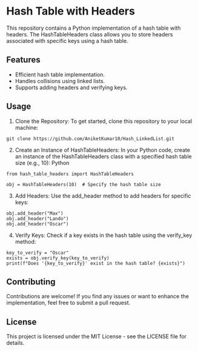 # Hash Table with Headers
This repository contains a Python implementation of a hash table with headers. The HashTableHeaders class allows you to store headers associated with specific keys using a hash table.

## Features
- Efficient hash table implementation.
- Handles collisions using linked lists.
- Supports adding headers and verifying keys.
## Usage
1. Clone the Repository:
To get started, clone this repository to your local machine:

```
git clone https://github.com/AniketKumar10/Hash_LinkedList.git
```

2. Create an Instance of HashTableHeaders:
In your Python code, create an instance of the HashTableHeaders class with a specified hash table size (e.g., 10):
Python
```
from hash_table_headers import HashTableHeaders

obj = HashTableHeaders(10)  # Specify the hash table size
```

3. Add Headers:
Use the add_header method to add headers for specific keys:
```
obj.add_header("Max")
obj.add_header("Lando")
obj.add_header("Oscar")
```
4. Verify Keys:
Check if a key exists in the hash table using the verify_key method:
```
key_to_verify = "Oscar"
exists = obj.verify_key(key_to_verify)
print(f"Does '{key_to_verify}' exist in the hash table? {exists}")
```
## Contributing
Contributions are welcome! If you find any issues or want to enhance the implementation, feel free to submit a pull request.

## License
This project is licensed under the MIT License - see the LICENSE file for details.
